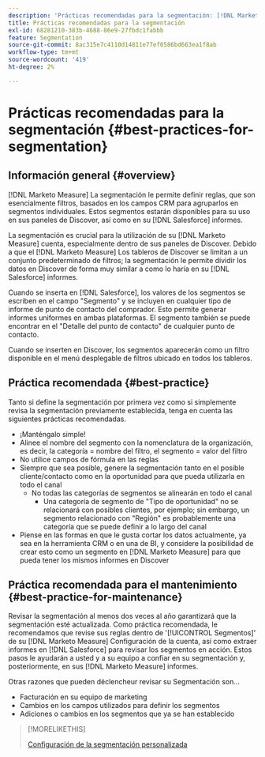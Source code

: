 ```yaml
---
description: 'Prácticas recomendadas para la segmentación: [!DNL Marketo Measure] - Documentación del producto'
title: Prácticas recomendadas para la segmentación
exl-id: 68281210-383b-4688-86e9-27fbdc1fabbb
feature: Segmentation
source-git-commit: 8ac315e7c4110d14811e77ef0586bd663ea1f8ab
workflow-type: tm+mt
source-wordcount: '419'
ht-degree: 2%

---
```


# Prácticas recomendadas para la segmentación {#best-practices-for-segmentation}

## Información general {#overview}

[!DNL Marketo Measure] La segmentación le permite definir reglas, que son esencialmente filtros, basados en los campos CRM para agruparlos en segmentos individuales. Estos segmentos estarán disponibles para su uso en sus paneles de Discover, así como en su [!DNL Salesforce] informes.

La segmentación es crucial para la utilización de su [!DNL Marketo Measure] cuenta, especialmente dentro de sus paneles de Discover. Debido a que el [!DNL Marketo Measure] Los tableros de Discover se limitan a un conjunto predeterminado de filtros; la segmentación le permite dividir los datos en Discover de forma muy similar a como lo haría en su [!DNL Salesforce] informes.

Cuando se inserta en [!DNL Salesforce], los valores de los segmentos se escriben en el campo &quot;Segmento&quot; y se incluyen en cualquier tipo de informe de punto de contacto del comprador. Esto permite generar informes uniformes en ambas plataformas. El segmento también se puede encontrar en el &quot;Detalle del punto de contacto&quot; de cualquier punto de contacto.

Cuando se inserten en Discover, los segmentos aparecerán como un filtro disponible en el menú desplegable de filtros ubicado en todos los tableros.

## Práctica recomendada {#best-practice}

Tanto si define la segmentación por primera vez como si simplemente revisa la segmentación previamente establecida, tenga en cuenta las siguientes prácticas recomendadas.

* ¡Manténgalo simple!
* Alinee el nombre del segmento con la nomenclatura de la organización, es decir, la categoría = nombre del filtro, el segmento = valor del filtro
* No utilice campos de fórmula en las reglas
* Siempre que sea posible, genere la segmentación tanto en el posible cliente/contacto como en la oportunidad para que pueda utilizarla en todo el canal
   * No todas las categorías de segmentos se alinearán en todo el canal
      * Una categoría de segmento de &quot;Tipo de oportunidad&quot; no se relacionará con posibles clientes, por ejemplo; sin embargo, un segmento relacionado con &quot;Región&quot; es probablemente una categoría que se puede definir a lo largo del canal
* Piense en las formas en que le gusta cortar los datos actualmente, ya sea en la herramienta CRM o en una de BI, y considere la posibilidad de crear esto como un segmento en [!DNL Marketo Measure] para que pueda tener los mismos informes en Discover

## Práctica recomendada para el mantenimiento {#best-practice-for-maintenance}

Revisar la segmentación al menos dos veces al año garantizará que la segmentación esté actualizada. Como práctica recomendada, le recomendamos que revise sus reglas dentro de &#39;[!UICONTROL Segmentos]&#39; de su [!DNL Marketo Measure] Configuración de la cuenta, así como extraer informes en [!DNL Salesforce] para revisar los segmentos en acción. Estos pasos le ayudarán a usted y a su equipo a confiar en su segmentación y, posteriormente, en sus [!DNL Marketo Measure] informes.

Otras razones que pueden déclencheur revisar su Segmentación son...

* Facturación en su equipo de marketing
* Cambios en los campos utilizados para definir los segmentos
* Adiciones o cambios en los segmentos que ya se han establecido

>[!MORELIKETHIS]
>
>[Configuración de la segmentación personalizada](/help/advanced-marketo-measure-features/segmentation/custom-segmentation.md)
